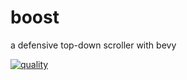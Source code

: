 # boost

a defensive top-down scroller with bevy

[![quality](https://github.com/sombrerosheep/boost/actions/workflows/quality.yaml/badge.svg)](https://github.com/sombrerosheep/boost/actions/workflows/quality.yaml)

